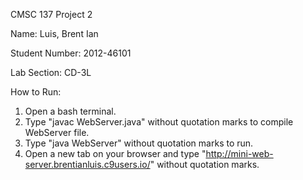 CMSC 137 Project 2

Name: Luis, Brent Ian

Student Number: 2012-46101

Lab Section: CD-3L

How to Run:

1. Open a bash terminal.
2. Type "javac WebServer.java" without quotation marks to compile WebServer file.
3. Type "java WebServer" without quotation marks to run.
3. Open a new tab on your browser and type "http://mini-web-server.brentianluis.c9users.io/" without quotation marks.